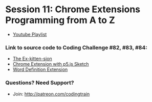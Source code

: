 # Session 11: Chrome Extensions<br />Programming from A to Z
* [Youtube Playlist](https://www.youtube.com/watch?v=hkOTAmmuv_4&list=PLRqwX-V7Uu6bL9VOMT65ahNEri9uqLWfS)


### Link to source code to Coding Challenge #82, #83, #84:
* [The Ex-kitten-sion](https://github.com/CodingTrain/Rainbow-Code/tree/master/challenges/CC_82_Image_Chrome_Extension_The_Ex-Kitten-sion)
* [Chrome Extension with p5.js Sketch](https://github.com/CodingTrain/Rainbow-Code/tree/master/challenges/CC_83_Chrome_Extenstion_with_p5js_Sketch)
* [Word Definition Extension](https://github.com/CodingTrain/Rainbow-Code/tree/master/challenges/CC_84_Word_Definition_Extension)

### Questions? Need Support?
* Join: http://patreon.com/codingtrain
